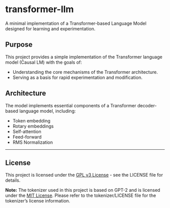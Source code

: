 # transformer-llm

A minimal implementation of a Transformer-based Language Model designed for learning and experimentation.

## Purpose

This project provides a simple implementation of the Transformer language model (Causal LM) with the goals of:

* Understanding the core mechanisms of the Transformer architecture.
* Serving as a basis for rapid experimentation and modification.

## Architecture

The model implements essential components of a Transformer decoder-based language model, including:

* Token embedding
* Rotary embeddings
* Self-attention
* Feed-forward
* RMS Normalization

---

## License

This project is licensed under the [GPL v3 License](LICENSE) - see the LICENSE file for details.

**Note:** The tokenizer used in this project is based on GPT-2 and is licensed under the [MIT License](tokenizer/LICENSE). Please refer to the tokenizer/LICENSE file for the tokenizer’s license information.
